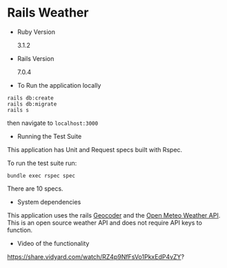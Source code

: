 # Rails Weather

- Ruby Version

  3.1.2

- Rails Version

  7.0.4

- To Run the application locally

```
rails db:create
rails db:migrate
rails s
```

then navigate to `localhost:3000`

- Running the Test Suite

This application has Unit and Request specs built with Rspec.

To run the test suite run:

```
bundle exec rspec spec
```

There are 10 specs.

- System dependencies

This application uses the rails [Geocoder](https://github.com/alexreisner/geocoder) and the [Open Meteo Weather API](https://open-meteo.com/en). This is an open source weather API and does not require API keys to function.

- Video of the functionality

https://share.vidyard.com/watch/RZ4p9NfFsVo1PkxEdP4vZY?
